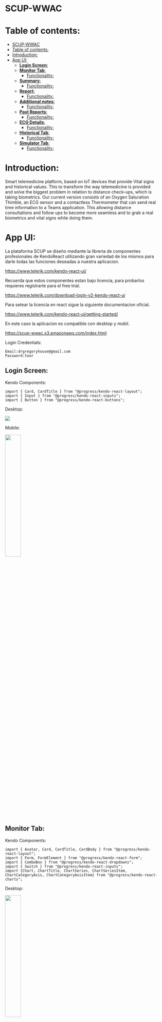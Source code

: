 # SCUP-WWAC

# Table of contents:
 
- [SCUP-WWAC](#scup-wwac)
- [Table of contents:](#table-of-contents)
- [Introduction:](#introduction)
- [App UI:](#app-ui)
  - [**Login Screen**:](#login-screen)
  - [**Monitor Tab**:](#monitor-tab)
    - [Functionality:](#functionality)
  - [**Summary**:](#summary)
    - [Functionality:](#functionality-1)
  - [**Report**:](#report)
    - [Functionality:](#functionality-2)
  - [**Additional notes**:](#additional-notes)
    - [Functionality:](#functionality-3)
  - [**Past Reports**:](#past-reports)
    - [Functionality:](#functionality-4)
  - [**ECG Details**:](#ecg-details)
    - [Functionality:](#functionality-5)
  - [**Historical Tab**:](#historical-tab)
    - [Functionality:](#functionality-6)
  - [**Simulator Tab**:](#simulator-tab)
      - [Functionality:](#functionality-7)

# Introduction:

Smart telemedicine platform, based on IoT devices that provide Vital signs and historical values. This to transform the way telemedicine is provided and solve the biggest problem in relation to distance check-ups, which is taking biometrics. Our current version consists of an Oxygen Saturation Thimble, an ECG sensor and a contactless Thermometer that can send real time information to a Teams application. This allowing distance consultations and follow ups to become more seamless and to grab a real biometrics and vital signs while doing them.

# App UI:

La plataforma SCUP se diseño mediante la libreria de componentes profesionales de KendoReact utilizando gran variedad de los mismos para darle todas las funciones deseadas a nuestra aplicacion.

https://www.telerik.com/kendo-react-ui/

Recuerda que estos componentes estan bajo licencia, para probarlos requieres registrarte para el free trial.

https://www.telerik.com/download-login-v2-kendo-react-ui

Para setear la licencia en react sigue la siguiente documentacion oficial.

https://www.telerik.com/kendo-react-ui/getting-started/

En este caso la aplicacion es compatible con desktop y mobil.

https://scup-wwac.s3.amazonaws.com/index.html

Login Credentials:

    Email:drgregoryhouse@gmail.com
    Password:toor

## **Login Screen**:

Kendo Components: 

    import { Card, CardTitle } from "@progress/kendo-react-layout";
    import { Input } from "@progress/kendo-react-inputs";
    import { Button } from "@progress/kendo-react-buttons";

Desktop:

<img src="./Images/desktop/login-desk.png">

Mobile:

<img src="./Images/mobile/login-mob.png" width="32%">

## **Monitor Tab**:

Kendo Components: 

    import { Avatar, Card, CardTitle, CardBody } from "@progress/kendo-react-layout";
    import { Form, FormElement } from "@progress/kendo-react-form";
    import { ComboBox } from "@progress/kendo-react-dropdowns";
    import { Switch } from "@progress/kendo-react-inputs";
    import {Chart, ChartTitle, ChartSeries, ChartSeriesItem, ChartCategoryAxis, ChartCategoryAxisItem} from "@progress/kendo-react-charts";

Desktop:

<img src="./Images/mobile/monitor-mob.png" width="32%">

Mobile:

<img src="./Images/mobile/monitor-mob.png" width="32%">
<img src="./Images/mobile/monitor2-mob.png" width="32%">
<img src="./Images/mobile/monitor3-mob.png" width="32%">

### Functionality:

La plataforma se comunica con los devices IoT mediante MQTT, lo cual nos permite recibir los datos y graficarlos con la menor latencia posible.

EKG: 

Los datos recibidos del monitor holter son procesados en tiempo real en la pagina mediante un filtro para poder ver correctamente la grafica del EKG correctamente.

<img src="./Images/ecg.png">

Sat:

Los datos recibidos por el sensor de saturacion de oxigeno son:

- BPM.
- SatO2 en sangre.
- Plethysmography Curve

<img src="./Images/sat.png">

Temp:

Este sensor toma la temperatura de la mano del paciente.

<img src="https://i.stack.imgur.com/HK7op.gif" width="1000" />

To calculate the real temperature of the body, a multivariable linear regression model was performed to obtain an equation that would relate the temperature of the back of the hand and the ambient temperature, to obtain the real internal temperature of the body.

<img src="https://i.ibb.co/Rgm108g/image.png" width="1000">

El dato recibido por la plataforma es la temperatura central del cuerpo calculada.

<img src="./Images/temp.png">

Tab Explorer:

Esta seccion nos sirve para poder navegar entre las 5 tabs de las que consta el monitor.

<img src="./Images/explorer.png">

Patient Data:

En esta seccion podremos ver los datos del paciente, ademas de tener un conveniente boton para poder cambiar entre sistema ingles y sistema internacional para la temperatura.

<img src="./Images/data.png">

## **Summary**:

Kendo Components: 

    import { TextArea } from "@progress/kendo-react-inputs";
    import { Button } from "@progress/kendo-react-buttons";
    import { Card } from "@progress/kendo-react-layout";

Desktop:

<img src="./Images/desktop/summary-desk.png">

Mobile:

<img src="./Images/mobile/summary-mob.png" width="32%">

### Functionality:

En el summary podremos ver un resumen de los datos generales del paciente y manipularlos segun el medico lo crea conveniente, todos estos datos se modificaran permanentemente una vez se de clic en el boton de submit.  

## **Report**:

Kendo Components: 

    import { Button } from "@progress/kendo-react-buttons";
    import { TextArea, Input } from "@progress/kendo-react-inputs";
    import { Form, FormElement } from "@progress/kendo-react-form";

Desktop:

<img src="./Images/desktop/report-desk.png">

Mobile:

<img src="./Images/mobile/report-mob.png" width="32%">

### Functionality:

En esta seccion el medico podra llenar los datos obtenidos durante la consulta, los datos signos vitales se llenan de forma automatica mientras los datos son recibidos.

## **Additional notes**:

Kendo Components: 

    import { Editor, EditorTools } from "@progress/kendo-react-editor";

Desktop:

<img src="./Images/desktop/notes-desk.png">

Mobile:

<img src="./Images/mobile/editor-mob.png" width="32%">

### Functionality:

Todos los datos que no puedan ser agregados mediante el reporte pueden se llenadas en esta seccion, para poder agregar tablas, imagenes o cualquier tipo de dato adicional que se requiera.

## **Past Reports**:

Kendo Components: 

    import { FormElement } from "@progress/kendo-react-form";
    import { ComboBox } from '@progress/kendo-react-dropdowns';

Desktop:

<img src="./Images/desktop/pastreport-desk.png">

Mobile:

<img src="./Images/mobile/pastreport-mob.png" width="32%">

### Functionality:

Para poder revisar los reportes anteriores de algun paciente, una vez selecciones el paciente, aparecerean automaticamente las fechas de los reportes anteriores para que puedas desplegarlos.

## **ECG Details**:

Kendo Components: 

    import { Card, CardTitle } from "@progress/kendo-react-layout";

Desktop:

<img src="./Images/desktop/ecg-desk.png">

Mobile:

<img src="./Images/mobile/ecg-mob.png" width="32%">

### Functionality:

En el caso de los detalles del ECG, tendremos que estar recibiendo datos del ECG (puedes activar los datos del simulador), una vez recibamos almenos 10 - 15 segundos de datos, el simbolo del ECG se tornara de gris a rojo, esto significa que una vez los presiones, mandaremos los datos una API de analisis de ECG para obtener datos relevantes para un medico o medico/cardiologo.

## **Historical Tab**:

Kendo Components: 

    import { Avatar, Card, CardBody } from "@progress/kendo-react-layout";
    import { Form, FormElement } from "@progress/kendo-react-form";
    import { Switch } from "@progress/kendo-react-inputs";
    import { ComboBox } from "@progress/kendo-react-dropdowns";
    import { Calendar } from "@progress/kendo-react-dateinputs";
    import {Chart, ChartTitle, ChartSeries, ChartSeriesItem, ChartCategoryAxis, ChartCategoryAxisItem} from "@progress/kendo-react-charts";

Desktop:

<img src="./Images/desktop/historical-desk.png">

Mobile:

<img src="./Images/mobile/historical1-mob.png" width="32%">
<img src="./Images/mobile/historical-mob.png" width="32%">

### Functionality:

Esta tab tiene como funcion desplegar los datos almacenados de los pacientes en sus consultas, los cuales se descargar de una base de datos que se actualiza segun el paciente va teniendo consultas.

Para desplegar lo datos tenemos que seleccionar el paciente y posteriormente movernos en el calendario para poder revisar los datos del dia que necesitemos desplegar.

## **Simulator Tab**:

Kendo Components: 

    import { Avatar, Card } from "@progress/kendo-react-layout";
    import { Form, FormElement } from "@progress/kendo-react-form";
    import { ComboBox } from "@progress/kendo-react-dropdowns";

Desktop:

<img src="./Images/desktop/simul-desk.png">

Mobile:

<img src="./Images/mobile/simulator-mob.png" width="32%">

#### Functionality:

Esta tab tiene como funcion simular los datos en tiempo real de un paciente durante una consulta, para poder utilizarlo, seleccionaremos un paciente de la lista desplegable y activaremos los sensores que querramos simular, una vez esten en color los sensores que querramos simular, volveremos a la tab de monitor para poder ver los datos en tiempo real del paciente.
